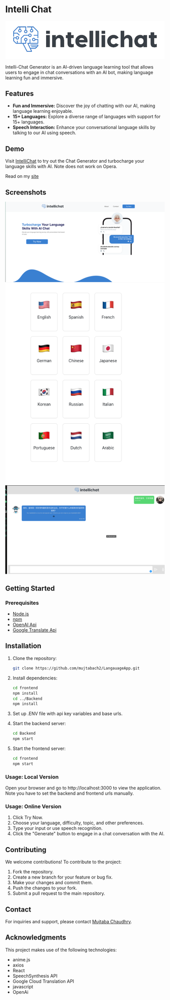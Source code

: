 # Intelli Chat
![logo](frontend/src/pages/images/logo.png)

Intelli-Chat Generator is an AI-driven language learning tool that allows users to engage in chat conversations with an AI bot, making language learning fun and immersive.

## Features

- **Fun and Immersive:** Discover the joy of chatting with our AI, making language learning enjoyable.
- **15+ Languages:** Explore a diverse range of languages with support for 15+ languages.
- **Speech Interaction:** Enhance your conversational language skills by talking to our AI using speech.

## Demo

Visit [IntelliChat](https://659b92eb4826241a5019b6ff--intelli-chat.netlify.app) to try out the Chat Generator and turbocharge your language skills with AI. Note does not work on Opera.

Read on my [site](https://mujtabachaudhry.ca/#/projects/intelli-chat)

## Screenshots

![Screenshot 1](frontend/src/pages/images/scr1.png)
![Screenshot 2](frontend/src/pages/images/scr2.png)
![Screenshot 3](frontend/src/pages/images/scr3.png)

## Getting Started

### Prerequisites

- [Node.js](https://nodejs.org/)
- [npm](https://www.npmjs.com/)
- [OpenAI Api](https://openai.com/blog/openai-api)
- [Google Translate Api](https://www.googleadservices.com/pagead/aclk?sa=L&ai=DChcSEwiW74bNl82DAxVFR0cBHfuBCjIYABAAGgJxdQ&gclid=Cj0KCQiAtOmsBhCnARIsAGPa5yaLpZz-rhHuboD98X-Vg0UC5kBXVHXfSTG6S3hGFL0zYBZz5rZJAV8aAhekEALw_wcB&ohost=www.google.com&cid=CAESVeD2NTd2u4Pm_LEeKafiOgMC4tmeH1C4-I3CUqGHi-r4Lo2epoUfEV4LyFyPGuAaqaJwdUpTLu0wqr_wYDv4EljsHWrKeE4Lvr7Ivc_zG4tvwMN-Hd0&sig=AOD64_0UetPeDd9agsFunMytQpUdt1h0Qw&q&adurl&ved=2ahUKEwiSw4HNl82DAxXqC3kGHdMfB2AQ0Qx6BAgIEAE)

## Installation

1. Clone the repository:

   ```bash
   git clone https://github.com/mujtabach2/LangauageApp.git
   ```
2. Install dependencies:

    ```bash
    cd frontend 
    npm install
    cd ../Backend
    npm install
    ```
3. Set up .ENV file with api key variables and base urls.
4. Start the backend server:

    ```bash
    cd Backend
    npm start
    ```
5. Start the frontend server:
    ```bash
    cd frontend
    npm start
    ```
   
### Usage: Local Version

Open your browser and go to http://localhost:3000 to view the application. Note you have to set the backend and frontend urls manually.



### Usage: Online Version

1. Click Try Now.
2. Choose your language, difficulty, topic, and other preferences.
3. Type your input or use speech recognition.
4. Click the "Generate" button to engage in a chat conversation with the AI.

## Contributing

We welcome contributions! To contribute to the project:

1. Fork the repository.
2. Create a new branch for your feature or bug fix.
3. Make your changes and commit them.
4. Push the changes to your fork.
5. Submit a pull request to the main repository.



## Contact

For inquiries and support, please contact [Mujtaba Chaudhry](https://www.linkedin.com/in/mujtaba-chaudhry/).

## Acknowledgments

This project makes use of the following technologies:

- anime.js
- axios
- React
- SpeechSynthesis API
- Google Cloud Translation API
- javascript
- OpenAi
